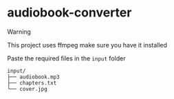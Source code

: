 # audiobook-converter

> [!WARNING]  
> This project uses ffmpeg make sure you have it installed

Paste the required files in the `input` folder

```
input/
├── audiobook.mp3
├── chapters.txt
└── cover.jpg
```
